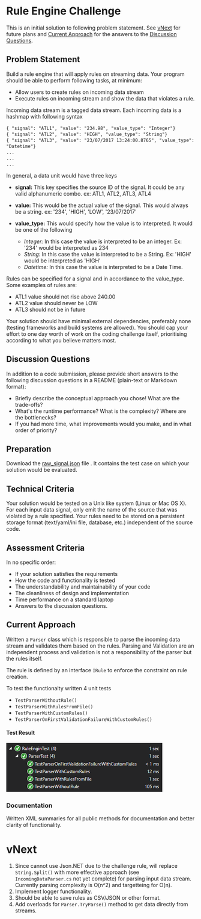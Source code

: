 # Rule Engine Challenge
This is an initial solution to following problem statement. See [vNext](https://github.com/AshishCMSingh/RuleEngine/new/master?readme=1#vnext) for future plans and [Current Approach](https://github.com/AshishCMSingh/RuleEngine/new/master?readme=1#current-approach) for the answers to the [Discussion Questions](https://github.com/AshishCMSingh/RuleEngine/new/master?readme=1#discussion-questions).

## Problem Statement
Build a rule engine that will apply rules on streaming data. Your program should be able to perform following tasks, at minimum:
- Allow users to create rules on incoming data stream
- Execute rules on incoming stream and show the data that violates a rule.

Incoming data stream is a tagged data stream. Each incoming data is a hashmap with following syntax

```
{ "signal": "ATL1", "value": "234.98", "value_type": "Integer"}
{ "signal": "ATL2", "value": "HIGH", "value_type": "String"}
{ "signal": "ATL3", "value": "23/07/2017 13:24:00.8765", "value_type": "Datetime"}
...
...
...
```
In general, a data unit would have three keys

- **signal:** This key specifies the source ID of the signal. It could be any valid alphanumeric combo. ex: ATL1, ATL2, ATL3, ATL4
- **value:** This would be the actual value of the signal. This would always be a string. ex: '234', 'HIGH', 'LOW', '23/07/2017'
- **value_type:** This would specify how the value is to interpreted. It would be one of the following

    - _Integer:_ In this case the value is interpreted to be an integer. Ex: '234' would be interpreted as 234
    - _String:_ In this case the value is interpreted to be a String. Ex: 'HIGH' would be interpreted as 'HIGH'
    - _Datetime:_ In this case the value is interpreted to be a Date Time.

Rules can be specified for a signal and in accordance to the value_type. Some examples of rules are:

- ATL1 value should not rise above 240.00
- ATL2 value should never be LOW
- ATL3 should not be in future

Your solution should have minimal external dependencies, preferably none (testing frameworks and build systems are allowed). You should cap
your effort to one day worth of work on the coding challenge itself, prioritising according to what you believe matters most.


## Discussion Questions
In addition to a code submission, please provide short answers to the following discussion questions in a README (plain-text or Markdown
format):
- Briefly describe the conceptual approach you chose! What are the trade-offs?
- What's the runtime performance? What is the complexity? Where are the bottlenecks?
- If you had more time, what improvements would you make, and in what order of priority?

## Preparation
Download the [raw_signal.json](https://github.com/AshishCMSingh/RuleEngine/blob/master/RuleEnginTest/raw_data.json) file . It contains the test case on which your solution would be evaluated.

## Technical Criteria
Your solution would be tested on a Unix like system (Linux or Mac OS X). For each input data signal, only emit the name of the source that was
violated by a rule specified. Your rules need to be stored on a persistent storage format (text/yaml/ini file, database, etc.) independent of the
source code.

## Assessment Criteria
In no specific order:
- If your solution satisfies the requirements
- How the code and functionality is tested
- The understandability and maintainability of your code
- The cleanliness of design and implementation
- Time performance on a standard laptop
- Answers to the discussion questions.

## Current Approach
Written a ```Parser``` class which is responsible to parse the incoming data stream and validates them based on the rules. Parsing and Validation are an independent process and validation is not a responsibility of the parser but the rules itself.

The rule is defined by an interface ```IRule``` to enforce the constraint on rule creation.

To test the functionalty written 4 unit tests

- ```TestParserWithoutRule()```
- ```TestParserWithRulesFromFile()```
- ```TestParserWithCustomRules()```
- ```TestParserOnFirstValidationFailureWithCustomRules()```
#### Test Result
![alt text](https://github.com/AshishCMSingh/RuleEngine/blob/master/RuleEnginTest/Docs/TestResult.PNG "Test Results")

### Documentation
Written XML summaries for all public methods for documentation and better clarity of functionality.

# vNext
1. Since cannot use Json.NET due to the challenge rule, will replace ```String.Split()``` with more effective approach (see ```IncomingDataParser.cs``` not yet complete) for parsing input data stream. Currently parsing complexity is O(n^2) and targetteing for O(n).
2. Implement logger functionality.
3. Should be able to save rules as CSV/JSON or other format.
4. Add overloads for ```Parser.TryParse()``` method to get data directly from streams.
